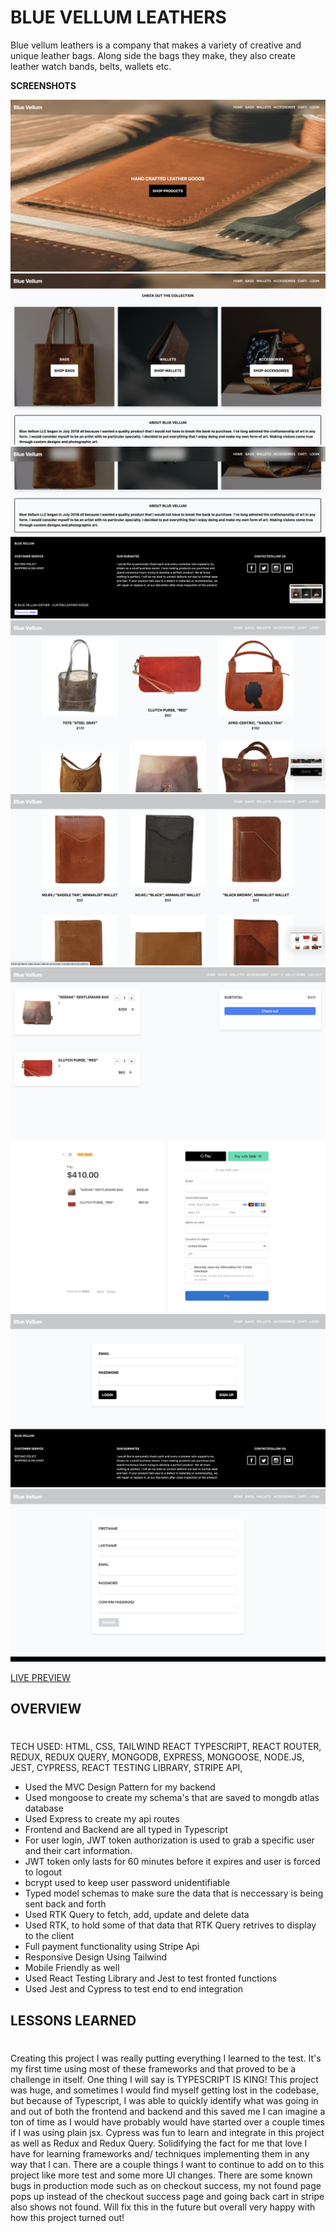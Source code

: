 # BLUE VELLUM LEATHERS

Blue vellum leathers is a company that makes a variety of creative and unique leather bags. Along side the bags they make, they also create leather watch bands, belts, wallets etc.

**SCREENSHOTS**

![Screenshots](/frontend/src/assets/images/leather1.png)
![Screenshots](/frontend/src/assets/images/leather2.png)
![Screenshots](/frontend/src/assets/images/leather3.png)
![Screenshots](/frontend/src/assets/images/leather4.png)
![Screenshots](/frontend/src/assets/images/leather5.png)
![Screenshots](/frontend/src/assets/images/leather6.png)
![Screenshots](/frontend/src/assets/images/leather7.png)
![Screenshots](/frontend/src/assets/images/login.png)
![Screenshots](/frontend/src/assets/images/signup.png)

[LIVE PREVIEW](https://client-side-blue-vellum.onrender.com/)

## OVERVIEW

#

TECH USED: HTML, CSS, TAILWIND REACT TYPESCRIPT, REACT ROUTER, REDUX, REDUX QUERY, MONGODB, EXPRESS, MONGOOSE, NODE.JS, JEST, CYPRESS, REACT TESTING LIBRARY, STRIPE API,

- Used the MVC Design Pattern for my backend
- Used mongoose to create my schema's that are saved to mongdb atlas database
- Used Express to create my api routes
- Frontend and Backend are all typed in Typescript
- For user login, JWT token authorization is used to grab a specific user and their cart information.
- JWT token only lasts for 60 minutes before it expires and user is forced to logout
- bcrypt used to keep user password unidentifiable
- Typed model schemas to make sure the data that is neccessary is being sent back and forth
- Used RTK Query to fetch, add, update and delete data
- Used RTK, to hold some of that data that RTK Query retrives to display to the client
- Full payment functionality using Stripe Api
- Responsive Design Using Tailwind
- Mobile Friendly as well
- Used React Testing Library and Jest to test fronted functions
- Used Jest and Cypress to test end to end integration

## LESSONS LEARNED

#

Creating this project I was really putting everything I learned to the test. It's my first time using most of these frameworks and that proved to be a challenge in itself. One thing I will say is TYPESCRIPT IS KING! This project was huge, and sometimes I would find myself getting lost in the codebase, but because of Typescript, I was able to quickly identify what was going in and out of both the frontend and backend and this saved me I can imagine a ton of time as I would have probably would have started over a couple times if I was using plain jsx. Cypress was fun to learn and integrate in this project as well as Redux and Redux Query. Solidifying the fact for me that love I have for learning frameworks and/ techniques implementing them in any way that I can. There are a couple things I want to continue to add on to this project like more test and some more UI changes. There are some known bugs in production mode such as on checkout success, my not found page pops up instead of the checkout success page and going back cart in stripe also shows not found. Will fix this in the future but overall very happy with how this project turned out!
